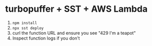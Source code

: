 # turbopuffer + SST + AWS Lambda

1. `npm install`
2. `npx sst deploy`
3. curl the function URL and ensure you see "429 I'm a teapot"
4. Inspect function logs if you don't

